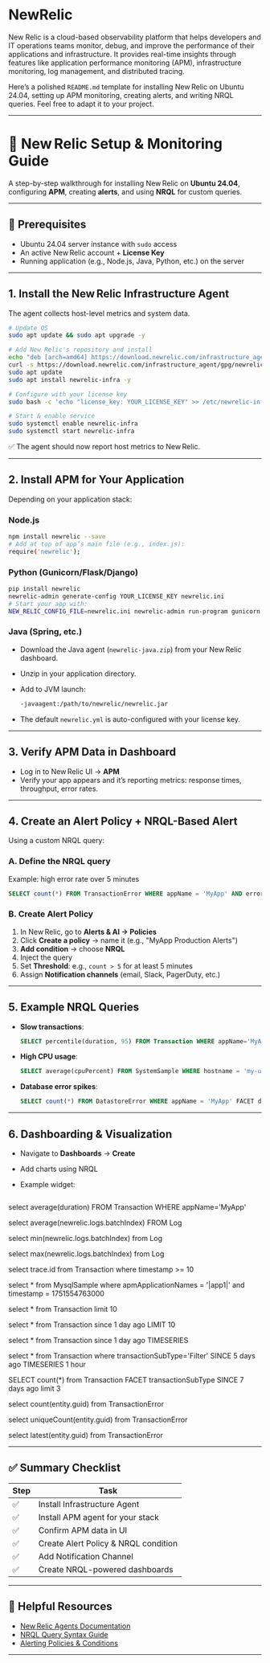 # NewRelic
New Relic is a cloud-based observability platform that helps developers and IT operations teams monitor, debug, and improve the performance of their applications and infrastructure. It provides real-time insights through features like application performance monitoring (APM), infrastructure monitoring, log management, and distributed tracing. 

Here’s a polished `README.md` template for installing New Relic on Ubuntu 24.04, setting up APM monitoring, creating alerts, and writing NRQL queries. Feel free to adapt it to your project.

---

# 🚀 New Relic Setup & Monitoring Guide  
A step-by-step walkthrough for installing New Relic on **Ubuntu 24.04**, configuring **APM**, creating **alerts**, and using **NRQL** for custom queries.

---

## 🎯 Prerequisites
- Ubuntu 24.04 server instance with `sudo` access  
- An active New Relic account + **License Key**  
- Running application (e.g., Node.js, Java, Python, etc.) on the server

---

## 1. Install the New Relic Infrastructure Agent
The agent collects host-level metrics and system data.

```bash
# Update OS
sudo apt update && sudo apt upgrade -y

# Add New Relic's repository and install
echo "deb [arch=amd64] https://download.newrelic.com/infrastructure_agent/linux/apt jammy main" | sudo tee /etc/apt/sources.list.d/newrelic-infra.list
curl -s https://download.newrelic.com/infrastructure_agent/gpg/newrelic-infra.gpg | sudo apt-key add -
sudo apt update
sudo apt install newrelic-infra -y

# Configure with your license key
sudo bash -c 'echo "license_key: YOUR_LICENSE_KEY" >> /etc/newrelic-infra.yml'

# Start & enable service
sudo systemctl enable newrelic-infra
sudo systemctl start newrelic-infra
````

✅ The agent should now report host metrics to New Relic.

---

## 2. Install APM for Your Application

Depending on your application stack:

### Node.js

```bash
npm install newrelic --save
# Add at top of app’s main file (e.g., index.js):
require('newrelic');
```

### Python (Gunicorn/Flask/Django)

```bash
pip install newrelic
newrelic-admin generate-config YOUR_LICENSE_KEY newrelic.ini
# Start your app with:
NEW_RELIC_CONFIG_FILE=newrelic.ini newrelic-admin run-program gunicorn myapp:app
```

### Java (Spring, etc.)

* Download the Java agent (`newrelic-java.zip`) from your New Relic dashboard.
* Unzip in your application directory.
* Add to JVM launch:

  ```bash
  -javaagent:/path/to/newrelic/newrelic.jar
  ```
* The default `newrelic.yml` is auto-configured with your license key.

---

## 3. Verify APM Data in Dashboard

* Log in to New Relic UI → **APM**
* Verify your app appears and it’s reporting metrics: response times, throughput, error rates.

---

## 4. Create an Alert Policy + NRQL-Based Alert

Using a custom NRQL query:

### A. Define the NRQL query

Example: high error rate over 5 minutes

```sql
SELECT count(*) FROM TransactionError WHERE appName = 'MyApp' AND errorType IS NOT NULL SINCE 5 minutes AGO
```

### B. Create Alert Policy

1. In New Relic, go to **Alerts & AI → Policies**
2. Click **Create a policy** → name it (e.g., "MyApp Production Alerts")
3. **Add condition** → choose **NRQL**
4. Inject the query
5. Set **Threshold**: e.g., `count > 5` for at least 5 minutes
6. Assign **Notification channels** (email, Slack, PagerDuty, etc.)

---

## 5. Example NRQL Queries

* **Slow transactions**:

  ```sql
  SELECT percentile(duration, 95) FROM Transaction WHERE appName='MyApp' SINCE 1 hour AGO
  ```
* **High CPU usage**:

  ```sql
  SELECT average(cpuPercent) FROM SystemSample WHERE hostname = 'my-ubuntu-server' SINCE 5 minutes AGO
  ```
* **Database error spikes**:

  ```sql
  SELECT count(*) FROM DatastoreError WHERE appName = 'MyApp' FACET databaseCall
  ```

---

## 6. Dashboarding & Visualization

* Navigate to **Dashboards** → **Create**
* Add charts using NRQL
* Example widget:

  ```sql
select average(duration) FROM Transaction WHERE appName='MyApp'
  
select average(newrelic.logs.batchIndex) FROM Log

select min(newrelic.logs.batchIndex) from Log 

select max(newrelic.logs.batchIndex) from Log

select trace.id from Transaction where timestamp >= 10

select * from MysqlSample where apmApplicationNames = '|app1|' and timestamp = 1751554763000

select * from Transaction limit 10

select * from Transaction since 1 day ago LIMIT 10

select * from Transaction since 1 day ago TIMESERIES 

select * from Transaction where transactionSubType='Filter' SINCE 5 days ago TIMESERIES 1 hour 

SELECT count(*) from Transaction FACET transactionSubType SINCE 7 days ago limit 3

select count(entity.guid) from TransactionError

select uniqueCount(entity.guid) from TransactionError

select latest(entity.guid) from TransactionError

---

## ✅ Summary Checklist

| Step | Task                                 |
| ---- | ------------------------------------ |
| ✅    | Install Infrastructure Agent         |
| ✅    | Install APM agent for your stack     |
| ✅    | Confirm APM data in UI               |
| ✅    | Create Alert Policy & NRQL condition |
| ✅    | Add Notification Channel             |
| ✅    | Create NRQL-powered dashboards       |

---

## 🔗 Helpful Resources

* [New Relic Agents Documentation](https://docs.newrelic.com/docs/agents)
* [NRQL Query Syntax Guide](https://docs.newrelic.com/docs/query-your-data/nrql-new-relic-query-language/get-started/nrql-syntax-clauses/)
* [Alerting Policies & Conditions](https://docs.newrelic.com/docs/alerts-applied-intelligence)

---

